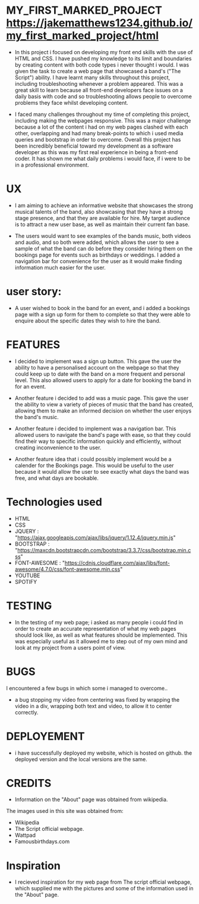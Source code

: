 # MY_FIRST_MARKED_PROJECT https://jakematthews1234.github.io/my_first_marked_project/html

- In this project i focused on developing my front end skills with the use of HTML and CSS.
I have pushed my knowledge to its limit and boundaries by creating content with both code
types i never thought i would. I was given the task to create a web page that showcased
a band's ("The Script") ability. I have learnt many skills throughout this project, 
including troubleshooting whenever a problem appeared. This was a great skill to learn 
because all front-end developers face issues on a daily basis with code and so troubleshooting allows
people to overcome problems they face whilst developing content.


- I faced many challenges throughout my time of completing this project, including making 
the webpages responsive. This was a major challenge because a lot of the content i had
on my web pages clashed with each other, overlapping and had many break-points to which
i used media queries and bootstrap in order to overcome. Overall this project has been
incredibly beneficial toward my development as a software developer as this was my first
real experience in being a front-end coder. It has shown me what daily problems i would
face, if i were to be in a professional environment.


# UX

- I am aiming to achieve an informative website that showcases the strong musical talents
of the band, also showcasing that they have a strong stage presence, and that they are 
available for hire. My target audience is to attract a new user base, as well as maintain
their current fan base.

- The users would want to see examples of the bands music, both videos and audio, and so both
were added, which allows the user to see a sample of what the band can do before they consider
hiring them on the bookings page for events such as birthdays or weddings. I added a navigation
bar for convenience for the user as it would make finding information much easier for the user.

# user story:
- A user wished to book in the band for an event, and i added a bookings page with a sign up form 
for them to complete so that they were able to enquire about the specific dates they wish to hire
the band.


# FEATURES

- I decided to implement was a sign up button. This gave the user the ability to
have a personalised account on the webpage so that they could keep up to date with the 
band on a more frequent and personal level. This also allowed users to apply for a date 
for booking the band in for an event.

- Another feature i decided to add was a music page. This gave the user the ability to 
  view a variety of pieces of music that the band has created, allowing them to make 
  an informed decision on whether the user enjoys the band's music. 

- Another feature i decided to implement was a navigation bar. This allowed users
  to navigate the band's page with ease, so that they could find their way to 
  specific information quickly and efficiently, without creating inconvenience
  to the user.

- Another feature idea that i could possibly implement would be a calender for
  the Bookings page. This would be useful to the user because it would allow the
  user to see exactly what days the band was free, and what days are bookable.


# Technologies used
- HTML
- CSS
- JQUERY : "https://ajax.googleapis.com/ajax/libs/jquery/1.12.4/jquery.min.js"
- BOOTSTRAP : "https://maxcdn.bootstrapcdn.com/bootstrap/3.3.7/css/bootstrap.min.css"
- FONT-AWESOME : "https://cdnjs.cloudflare.com/ajax/libs/font-awesome/4.7.0/css/font-awesome.min.css"
- YOUTUBE
- SPOTIFY
# TESTING

- In the testing of my web page; i asked as many people i could find in order
  to create an accurate representation of what my web pages should look like, 
  as well as what features should be implemented. This was especially useful 
  as it allowed me to step out of my own mind and look at my project from 
  a users point of view. 

# BUGS

I encountered a few bugs in which some i managed to overcome..
- a bug stopping my video from centering was fixed by wrapping the video 
  in a div, wrapping both text and video, to allow it to center correctly.

# DEPLOYEMENT
- i have successfully deployed my website, which is hosted on github.
  the deployed version and the local versions are the same.


# CREDITS

- Information on the "About" page was obtained from wikipedia.

The images used in this site was obtained from:
-   Wikipedia
-   The Script official webpage.
-   Wattpad
-   Famousbirthdays.com

# Inspiration

- I recieved inspiration for my web page from The script official webpage, which supplied me
  with the pictures and some of the information used in the "About" page.